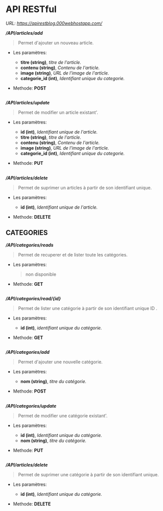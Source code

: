 # API RESTful

*URL: https://apirestblog.000webhostapp.com/*

***/API/articles/add***
>Permet d'ajouter un nouveau article.
- Les paramètres:
  - **titre (string)**, *titre de l'article.*
  - **contenu (string)**, *Contenu de l'article.*
  - **image (string)**, *URL de l'image de l'article.*
  - **categorie_id (int)**, *Identifiant unique du categorie.*

- Methode: **POST**

##
***/API/articles/update***
>Permet de modifier un article existant'.
- Les paramètres:
  - **id (int)**, *Identifiant unique de l'article.*
  - **titre (string)**, *titre de l'article.*
  - **contenu (string)**, *Contenu de l'article.*
  - **image (string)**, *URL de l'image de l'article.*
  - **categorie_id (int)**, *Identifiant unique du categorie.*

- Methode: **PUT**

##
***/API/articles/delete***
>Permet de suprimer un articles à partir de son identifiant unique.
- Les paramètres:
  - **id (int)**, *Identifiant unique de l'article.*

- Methode: **DELETE**
  
##
## CATEGORIES
***/API/categories/reads***
>Permet de recuperer et de lister toute les catégories.
- Les paramètres:
  >non disponible
- Methode: **GET**

##
***/API/categories/read/{id}***
>Permet de lister une catégorie à partir de son identifiant unique ID .
- Les paramètres:
  - **id (int)**, *identifiant unique du catégorie.*
    
- Methode: **GET**

  ##
***/API/categories/add***
>Permet d'ajouter une nouvelle catégorie.
- Les paramètres:
  - **nom (string)**, *titre du catégorie.*

- Methode: **POST**

##
***/API/categories/update***
>Permet de modifier une catégorie existant'.
- Les paramètres:
  - **id (int)**, *Identifiant unique du catégorie.*
  - **nom (string)**, *titre du catégorie.*

- Methode: **PUT**

##
***/API/articles/delete***
>Permet de suprimer une catégorie à partir de son identifiant unique.
- Les paramètres:
  - **id (int)**, *Identifiant unique du catégorie.*

- Methode: **DELETE**

